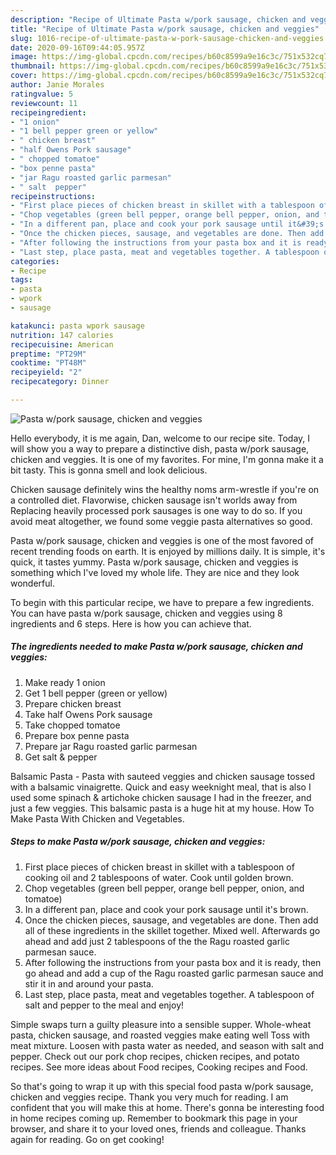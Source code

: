 ```yaml
---
description: "Recipe of Ultimate Pasta w/pork sausage, chicken and veggies"
title: "Recipe of Ultimate Pasta w/pork sausage, chicken and veggies"
slug: 1016-recipe-of-ultimate-pasta-w-pork-sausage-chicken-and-veggies
date: 2020-09-16T09:44:05.957Z
image: https://img-global.cpcdn.com/recipes/b60c8599a9e16c3c/751x532cq70/pasta-wpork-sausage-chicken-and-veggies-recipe-main-photo.jpg
thumbnail: https://img-global.cpcdn.com/recipes/b60c8599a9e16c3c/751x532cq70/pasta-wpork-sausage-chicken-and-veggies-recipe-main-photo.jpg
cover: https://img-global.cpcdn.com/recipes/b60c8599a9e16c3c/751x532cq70/pasta-wpork-sausage-chicken-and-veggies-recipe-main-photo.jpg
author: Janie Morales
ratingvalue: 5
reviewcount: 11
recipeingredient:
- "1 onion"
- "1 bell pepper green or yellow"
- " chicken breast"
- "half Owens Pork sausage"
- " chopped tomatoe"
- "box penne pasta"
- "jar Ragu roasted garlic parmesan"
- " salt  pepper"
recipeinstructions:
- "First place pieces of chicken breast in skillet with a tablespoon of cooking oil and 2 tablespoons of water. Cook until golden brown."
- "Chop vegetables (green bell pepper, orange bell pepper, onion, and tomatoe)"
- "In a different pan, place and cook your pork sausage until it&#39;s brown."
- "Once the chicken pieces, sausage, and vegetables are done. Then add all of these ingredients in the skillet together. Mixed well. Afterwards go ahead and add just 2 tablespoons of the the Ragu roasted garlic parmesan sauce."
- "After following the instructions from your pasta box and it is ready, then go ahead and add a cup of the Ragu roasted garlic parmesan sauce and stir it in and around your pasta."
- "Last step, place pasta, meat and vegetables together. A tablespoon of salt and pepper to the meal and enjoy!"
categories:
- Recipe
tags:
- pasta
- wpork
- sausage

katakunci: pasta wpork sausage 
nutrition: 147 calories
recipecuisine: American
preptime: "PT29M"
cooktime: "PT48M"
recipeyield: "2"
recipecategory: Dinner

---
```



![Pasta w/pork sausage, chicken and veggies](https://img-global.cpcdn.com/recipes/b60c8599a9e16c3c/751x532cq70/pasta-wpork-sausage-chicken-and-veggies-recipe-main-photo.jpg)

Hello everybody, it is me again, Dan, welcome to our recipe site. Today, I will show you a way to prepare a distinctive dish, pasta w/pork sausage, chicken and veggies. It is one of my favorites. For mine, I'm gonna make it a bit tasty. This is gonna smell and look delicious.

Chicken sausage definitely wins the healthy noms arm-wrestle if you&#39;re on a controlled diet. Flavorwise, chicken sausage isn&#39;t worlds away from Replacing heavily processed pork sausages is one way to do so. If you avoid meat altogether, we found some veggie pasta alternatives so good.

Pasta w/pork sausage, chicken and veggies is one of the most favored of recent trending foods on earth. It is enjoyed by millions daily. It is simple, it's quick, it tastes yummy. Pasta w/pork sausage, chicken and veggies is something which I've loved my whole life. They are nice and they look wonderful.


To begin with this particular recipe, we have to prepare a few ingredients. You can have pasta w/pork sausage, chicken and veggies using 8 ingredients and 6 steps. Here is how you can achieve that.

<!--inarticleads1-->

##### The ingredients needed to make Pasta w/pork sausage, chicken and veggies:

1. Make ready 1 onion
1. Get 1 bell pepper (green or yellow)
1. Prepare  chicken breast
1. Take half Owens Pork sausage
1. Take  chopped tomatoe
1. Prepare box penne pasta
1. Prepare jar Ragu roasted garlic parmesan
1. Get  salt &amp; pepper


Balsamic Pasta - Pasta with sauteed veggies and chicken sausage tossed with a balsamic vinaigrette. Quick and easy weeknight meal, that is also I used some spinach &amp; artichoke chicken sausage I had in the freezer, and just a few veggies. This balsamic pasta is a huge hit at my house. How To Make Pasta With Chicken and Vegetables. 

<!--inarticleads2-->

##### Steps to make Pasta w/pork sausage, chicken and veggies:

1. First place pieces of chicken breast in skillet with a tablespoon of cooking oil and 2 tablespoons of water. Cook until golden brown.
1. Chop vegetables (green bell pepper, orange bell pepper, onion, and tomatoe)
1. In a different pan, place and cook your pork sausage until it&#39;s brown.
1. Once the chicken pieces, sausage, and vegetables are done. Then add all of these ingredients in the skillet together. Mixed well. Afterwards go ahead and add just 2 tablespoons of the the Ragu roasted garlic parmesan sauce.
1. After following the instructions from your pasta box and it is ready, then go ahead and add a cup of the Ragu roasted garlic parmesan sauce and stir it in and around your pasta.
1. Last step, place pasta, meat and vegetables together. A tablespoon of salt and pepper to the meal and enjoy!


Simple swaps turn a guilty pleasure into a sensible supper. Whole-wheat pasta, chicken sausage, and roasted veggies make eating well Toss with meat mixture. Loosen with pasta water as needed, and season with salt and pepper. Check out our pork chop recipes, chicken recipes, and potato recipes. See more ideas about Food recipes, Cooking recipes and Food. 

So that's going to wrap it up with this special food pasta w/pork sausage, chicken and veggies recipe. Thank you very much for reading. I am confident that you will make this at home. There's gonna be interesting food in home recipes coming up. Remember to bookmark this page in your browser, and share it to your loved ones, friends and colleague. Thanks again for reading. Go on get cooking!
